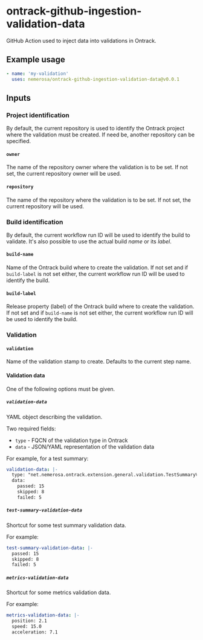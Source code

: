 ontrack-github-ingestion-validation-data
========================================

GitHub Action used to inject data into validations in Ontrack.

## Example usage

```yaml
- name: 'my-validation'
  uses: nemerosa/ontrack-github-ingestion-validation-data@v0.0.1
```

## Inputs

### Project identification

By default, the current repository is used to identify the Ontrack project where the validation must be created. If need be, another repository can be specified.

#### `owner`

The name of the repository owner where the validation is to be set. If not set, the current repository owner will be used.

#### `repository`

The name of the repository where the validation is to be set. If not set, the current repository will be used.

### Build identification

By default, the current workflow run ID will be used to identify the build to validate. It's also possible to use the actual build _name_ or its _label_.

#### `build-name`

Name of the Ontrack build where to create the validation. If not set and if `build-label` is not set either, the current workflow run ID will be used to identify the build.

#### `build-label`

Release property (label) of the Ontrack build where to create the validation. If not set and if `build-name` is not set either, the current workflow run ID will be used to identify the build.

### Validation

#### `validation`

Name of the validation stamp to create. Defaults to the current step name.

#### Validation data

One of the following options must be given.

##### `validation-data`

YAML object describing the validation.

Two required fields:

* `type` - FQCN of the validation type in Ontrack
* `data` - JSON/YAML representation of the validation data

For example, for a test summary:

```yaml
validation-data: |-
  type: "net.nemerosa.ontrack.extension.general.validation.TestSummaryValidationDataType"
  data:
    passed: 15
    skipped: 8
    failed: 5
```

##### `test-summary-validation-data`

Shortcut for some test summary validation data.

For example:

```yaml
test-summary-validation-data: |-
  passed: 15
  skipped: 8
  failed: 5
```

##### `metrics-validation-data`

Shortcut for some metrics validation data.

For example:

```yaml
metrics-validation-data: |-
  position: 2.1
  speed: 15.0
  acceleration: 7.1
```
